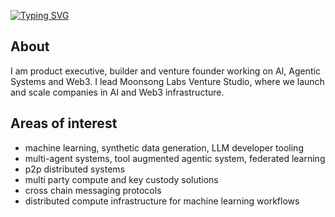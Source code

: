 [![Typing SVG](https://readme-typing-svg.demolab.com?font=JetBrainsMono+Nerd+Font&pause=1000&color=F9E2AF&random=false&width=435&lines=Building+Decentralised+Infastructure)](https://git.io/typing-svg)

## About

I am product executive, builder and venture founder working on AI, Agentic Systems and Web3. I lead Moonsong Labs Venture Studio, where we launch and scale companies in AI and Web3 infrastructure.

## Areas of interest
- machine learning, synthetic data generation, LLM developer tooling
- multi-agent systems, tool augmented agentic system, federated learning
- p2p distributed systems
- multi party compute and key custody solutions
- cross chain messaging protocols
- distributed compute infrastructure for machine learning workflows
